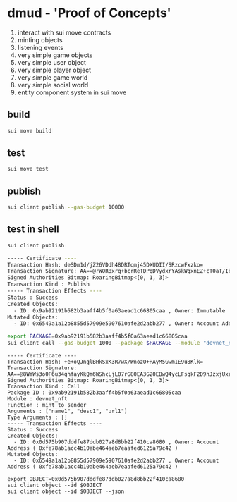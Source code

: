 
# dmud - 'Proof of Concepts'

1. interact with sui move contracts
2. minting objects
3. listening events 
4. very simple game objects
5. very simple user object
6. very simple player object
7. very simple game world
8. very simple social world
9. entity component system in sui move

## build

```bash
sui move build
```

## test

```bash
sui move test
```

## publish

```bash
sui client publish --gas-budget 10000
```

## test in shell

```bash
sui client publish

----- Certificate ----
Transaction Hash: deSDm1d/jZ26VDdh48DRTqmj45DXUDII/SRzcwFxzko=
Transaction Signature: AA==@rWOR8xrq+bcrReTDPqDVydxrYAskWqxnEZ+cT0aT/IbSGNCT9puQasB9q2cfmyvIzkI0swYq3BpNSx4+bF1jAA==@pGNG8dAUDvgJJKMtEuPqi0rvnh+OQAPMtDs1YgMXY/g=
Signed Authorities Bitmap: RoaringBitmap<[0, 1, 3]>
Transaction Kind : Publish
----- Transaction Effects ----
Status : Success
Created Objects:
  - ID: 0x9ab92191b582b3aaff4b5f0a63aead1c66805caa , Owner: Immutable
Mutated Objects:
  - ID: 0x6549a1a12b8855d57909e5907610afe2d2abb277 , Owner: Account Address ( 0xfe78ab1acc4b10abe464aeb7eaafed6125a79c42 )
```

```bash
export PACKAGE=0x9ab92191b582b3aaff4b5f0a63aead1c66805caa
sui client call --gas-budget 1000 --package $PACKAGE --module "devnet_nft" --function "mint_to_sender" --args "name1" "desc1" "url1"

```

```
----- Certificate ----
Transaction Hash: +e+oQJnglBHkSxK3R7wX/WnozO+RAyM5GwmIE9u8Klk=
Transaction Signature: AA==@8WYWs3o0F6u34qhfayKkQm6WShcLjL07rG80EA3G20EBwQ4ycLFsqkF2D9hJzxjUxrqqT7JHBIvZlysy7bdRBQ==@pGNG8dAUDvgJJKMtEuPqi0rvnh+OQAPMtDs1YgMXY/g=
Signed Authorities Bitmap: RoaringBitmap<[0, 1, 3]>
Transaction Kind : Call
Package ID : 0x9ab92191b582b3aaff4b5f0a63aead1c66805caa
Module : devnet_nft
Function : mint_to_sender
Arguments : ["name1", "desc1", "url1"]
Type Arguments : []
----- Transaction Effects ----
Status : Success
Created Objects:
  - ID: 0x0d575b907dddfe87ddb027a8d8bb22f410ca8680 , Owner: Account Address ( 0xfe78ab1acc4b10abe464aeb7eaafed6125a79c42 )
Mutated Objects:
  - ID: 0x6549a1a12b8855d57909e5907610afe2d2abb277 , Owner: Account Address ( 0xfe78ab1acc4b10abe464aeb7eaafed6125a79c42 )
```

```
export OBJECT=0x0d575b907dddfe87ddb027a8d8bb22f410ca8680
sui client object --id $OBJECT
sui client object --id $OBJECT --json
```


